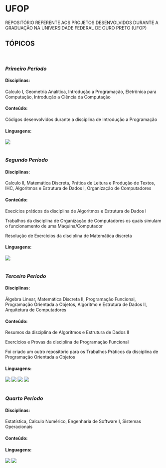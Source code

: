 # UFOP

REPOSITÓRIO REFERENTE AOS PROJETOS DESENVOLVIDOS DURANTE A GRADUAÇÃO NA UNIVERSIDADE FEDERAL DE OURO PRETO (UFOP)

## TÓPICOS

<br />

### *Primeiro Período*

#### Disciplinas:
Calculo I, Geometria Analítica, Introdução a Programação, Eletrônica para Computação, Introdução a Ciência da Computação

#### Conteúdo:
Códigos desenvolvidos durante a disciplina de Introdução a Programação

#### Linguagens:

<div>
  <img src=https://img.shields.io/badge/c-%2300599C.svg?style=for-the-badge&logo=c&logoColor=white />
</div>

<br />

### *Segundo Período*

#### Disciplinas:
Calculo II, Matemática Discreta, Prática de Leitura e Produção de Textos, IHC, Algoritmos e Estrutura de Dados I, Organização de Computadores

#### Conteúdo:
Execícios práticos da disciplina de Algoritmos e Estrutura de Dados I


Trabalhos da disciplina de Organização de Computadores os quais simulam o funcionamento de uma Máquina/Computador


Resolução de Exercícios da disciplina de Matemática discreta

#### Linguagens:

<div>
  <img src=https://img.shields.io/badge/c-%2300599C.svg?style=for-the-badge&logo=c&logoColor=white />
</div>

<br />

### *Terceiro Período*

#### Disciplinas:
Álgebra Linear, Matemática Discreta II, Programação Funcional, Programação Orientada a Objetos, Algoritmo e Estrutura de Dados II, Arquitetura de Computadores

#### Conteúdo:
Resumos da disciplina de Algoritmos e Estrutura de Dados II


Exercícios e Provas da disciplina de Programação Funcional


Foi criado um outro repositório para os Trabalhos Práticos da disciplina de Programação Orientada a Objetos

#### Linguagens:

<div>
  <img src=https://img.shields.io/badge/c-%2300599C.svg?style=for-the-badge&logo=c&logoColor=white />
  <img src= https://img.shields.io/badge/c++-%2300599C.svg?style=for-the-badge&logo=c%2B%2B&logoColor=white/>
  <img src= https://img.shields.io/badge/java-%23ED8B00.svg?style=for-the-badge&logo=java%2B%2B&logoColor=white/>
  <img src=https://img.shields.io/badge/Haskell-5e5086?style=for-the-badge&logo=haskell&logoColor=white />
</div>

<br />

### *Quarto Período*

#### Disciplinas:
Estatística, Calculo Numérico, Engenharia de Software I, Sistemas Operacionais

#### Conteúdo:


#### Linguagens:

<div>
  <img src=https://img.shields.io/badge/c-%2300599C.svg?style=for-the-badge&logo=c&logoColor=white />
  <img src= https://img.shields.io/badge/c++-%2300599C.svg?style=for-the-badge&logo=c%2B%2B&logoColor=white/>
</div>
